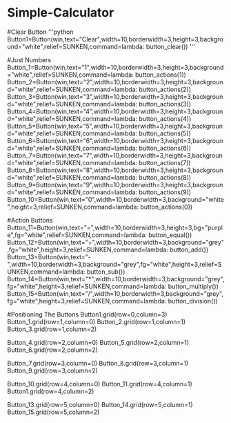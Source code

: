 # Simple-Calculator

#Clear Button
'''python
Button1=Button(win,text="Clear",width=10,borderwidth=3,height=3,background="white",relief=SUNKEN,command=lambda: button_clear())
'''

#Just Numbers
Button_1=Button(win,text="1",width=10,borderwidth=3,height=3,background="white",relief=SUNKEN,command=lambda: button_actions(1))
Button_2=Button(win,text="2",width=10,borderwidth=3,height=3,background="white",relief=SUNKEN,command=lambda: button_actions(2))
Button_3=Button(win,text="3",width=10,borderwidth=3,height=3,background="white",relief=SUNKEN,command=lambda: button_actions(3))
Button_4=Button(win,text="4",width=10,borderwidth=3,height=3,background="white",relief=SUNKEN,command=lambda: button_actions(4))
Button_5=Button(win,text="5",width=10,borderwidth=3,height=3,background="white",relief=SUNKEN,command=lambda: button_actions(5))
Button_6=Button(win,text="6",width=10,borderwidth=3,height=3,background="white",relief=SUNKEN,command=lambda: button_actions(6))
Button_7=Button(win,text="7",width=10,borderwidth=3,height=3,background="white",relief=SUNKEN,command=lambda: button_actions(7))
Button_8=Button(win,text="8",width=10,borderwidth=3,height=3,background="white",relief=SUNKEN,command=lambda: button_actions(8))
Button_9=Button(win,text="9",width=10,borderwidth=3,height=3,background="white",relief=SUNKEN,command=lambda: button_actions(9))
Button_10=Button(win,text="0",width=10,borderwidth=3,background="white",height=3,relief=SUNKEN,command=lambda: button_actions(0))

#Action Buttons
Button_11=Button(win,text="=",width=10,borderwidth=3,height=3,bg="purple",fg="white",relief=SUNKEN,command=lambda: button_equal())
Button_12=Button(win,text="+",width=10,borderwidth=3,background="grey",fg="white",height=3,relief=SUNKEN,command=lambda: button_add())
Button_13=Button(win,text="-",width=10,borderwidth=3,background="grey",fg="white",height=3,relief=SUNKEN,command=lambda: button_sub())
Button_14=Button(win,text="*",width=10,borderwidth=3,background="grey",fg="white",height=3,relief=SUNKEN,command=lambda: button_multiply())
Button_15=Button(win,text="/",width=10,borderwidth=3,background="grey",fg="white",height=3,relief=SUNKEN,command=lambda: button_division())

#Positioning The Buttons
Button1.grid(row=0,column=3)
Button_1.grid(row=1,column=0)
Button_2.grid(row=1,column=1)
Button_3.grid(row=1,column=2)

Button_4.grid(row=2,column=0)
Button_5.grid(row=2,column=1)
Button_6.grid(row=2,column=2)

Button_7.grid(row=3,column=0)
Button_8.grid(row=3,column=1)
Button_9.grid(row=3,column=2)

Button_10.grid(row=4,column=0)
Button_11.grid(row=4,column=1)
Button1.grid(row=4,column=2)

Button_13.grid(row=5,column=0)
Button_14.grid(row=5,column=1)
Button_15.grid(row=5,column=2)
